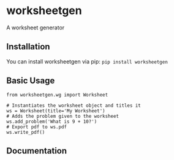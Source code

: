 # worksheetgen
A worksheet generator

## Installation
You can install worksheetgen via pip:
`pip install worksheetgen`

## Basic Usage
```
from worksheetgen.wg import Worksheet

# Instantiates the worksheet object and titles it
ws = Worksheet(title='My Worksheet')
# Adds the problem given to the worksheet
ws.add_problem('What is 9 + 10?')
# Export pdf to ws.pdf
ws.write_pdf()
```

## Documentation
